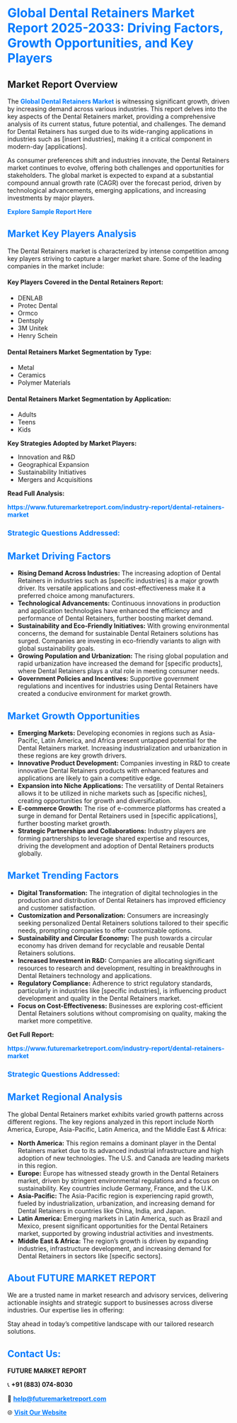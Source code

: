 <h1 style="color: #007BFF;">Global Dental Retainers Market Report 2025-2033: Driving Factors, Growth Opportunities, and Key Players</h1>

<section id="overview">
<h2>Market Report Overview</h2>
<p>The <a href="https://www.futuremarketreport.com/industry-report/dental-retainers-market" style="color: #007BFF; text-decoration: none;"><strong>Global Dental Retainers Market</strong></a> is witnessing significant growth, driven by increasing demand across various industries. This report delves into the key aspects of the Dental Retainers market, providing a comprehensive analysis of its current status, future potential, and challenges. The demand for Dental Retainers has surged due to its wide-ranging applications in industries such as [insert industries], making it a critical component in modern-day [applications].</p>
<p>As consumer preferences shift and industries innovate, the Dental Retainers market continues to evolve, offering both challenges and opportunities for stakeholders. The global market is expected to expand at a substantial compound annual growth rate (CAGR) over the forecast period, driven by technological advancements, emerging applications, and increasing investments by major players.</p>
</section>

<section id="overview">
<p><a href="https://www.futuremarketreport.com/request-sample/reportId=58763" style="color: #007BFF; text-decoration: none;"><strong>Explore Sample Report Here</strong></a></p>
</section>

<section id="key-players">
<h2 style="color: #007BFF;">Market Key Players Analysis</h2>
<p>The Dental Retainers market is characterized by intense competition among key players striving to capture a larger market share. Some of the leading companies in the market include:</p>
<h4>Key Players Covered in the Dental Retainers Report:</h4>
<ul><li>DENLAB</li><li>Protec Dental</li><li>Ormco</li><li>Dentsply</li><li>3M Unitek</li><li>Henry Schein</li></ul>
<h4>Dental Retainers Market Segmentation by Type:</h4>
<ul><li>Metal</li><li>Ceramics</li><li>Polymer Materials</li></ul>

<h4>Dental Retainers Market Segmentation by Application:</h4>
<ul><li>Adults</li><li>Teens</li><li>Kids</li></ul>
<p><strong>Key Strategies Adopted by Market Players:</strong></p>
<ul>
<li>Innovation and R&D</li>
<li>Geographical Expansion</li>
<li>Sustainability Initiatives</li>
<li>Mergers and Acquisitions</li>
</ul>
</section>

<section>
<p><strong>Read Full Analysis: </strong></p><a href="https://www.futuremarketreport.com/industry-report/dental-retainers-market" style="color: #007BFF; text-decoration: none;"><strong>https://www.futuremarketreport.com/industry-report/dental-retainers-market</strong></a>
<h3 style="color: #007BFF;">Strategic Questions Addressed:</h3>
</section>

<section id="driving-factors">
<h2 style="color: #007BFF;">Market Driving Factors</h2>
<ul>
<li><strong>Rising Demand Across Industries:</strong> The increasing adoption of Dental Retainers in industries such as [specific industries] is a major growth driver. Its versatile applications and cost-effectiveness make it a preferred choice among manufacturers.</li>
<li><strong>Technological Advancements:</strong> Continuous innovations in production and application technologies have enhanced the efficiency and performance of Dental Retainers, further boosting market demand.</li>
<li><strong>Sustainability and Eco-Friendly Initiatives:</strong> With growing environmental concerns, the demand for sustainable Dental Retainers solutions has surged. Companies are investing in eco-friendly variants to align with global sustainability goals.</li>
<li><strong>Growing Population and Urbanization:</strong> The rising global population and rapid urbanization have increased the demand for [specific products], where Dental Retainers plays a vital role in meeting consumer needs.</li>
<li><strong>Government Policies and Incentives:</strong> Supportive government regulations and incentives for industries using Dental Retainers have created a conducive environment for market growth.</li>
</ul>
</section>

<section id="growth-opportunities">
<h2 style="color: #007BFF;">Market Growth Opportunities</h2>
<ul>
<li><strong>Emerging Markets:</strong> Developing economies in regions such as Asia-Pacific, Latin America, and Africa present untapped potential for the Dental Retainers market. Increasing industrialization and urbanization in these regions are key growth drivers.</li>
<li><strong>Innovative Product Development:</strong> Companies investing in R&D to create innovative Dental Retainers products with enhanced features and applications are likely to gain a competitive edge.</li>
<li><strong>Expansion into Niche Applications:</strong> The versatility of Dental Retainers allows it to be utilized in niche markets such as [specific niches], creating opportunities for growth and diversification.</li>
<li><strong>E-commerce Growth:</strong> The rise of e-commerce platforms has created a surge in demand for Dental Retainers used in [specific applications], further boosting market growth.</li>
<li><strong>Strategic Partnerships and Collaborations:</strong> Industry players are forming partnerships to leverage shared expertise and resources, driving the development and adoption of Dental Retainers products globally.</li>
</ul>
</section>

<section id="trending-factors">
<h2 style="color: #007BFF;">Market Trending Factors</h2>
<ul>
<li><strong>Digital Transformation:</strong> The integration of digital technologies in the production and distribution of Dental Retainers has improved efficiency and customer satisfaction.</li>
<li><strong>Customization and Personalization:</strong> Consumers are increasingly seeking personalized Dental Retainers solutions tailored to their specific needs, prompting companies to offer customizable options.</li>
<li><strong>Sustainability and Circular Economy:</strong> The push towards a circular economy has driven demand for recyclable and reusable Dental Retainers solutions.</li>
<li><strong>Increased Investment in R&D:</strong> Companies are allocating significant resources to research and development, resulting in breakthroughs in Dental Retainers technology and applications.</li>
<li><strong>Regulatory Compliance:</strong> Adherence to strict regulatory standards, particularly in industries like [specific industries], is influencing product development and quality in the Dental Retainers market.</li>
<li><strong>Focus on Cost-Effectiveness:</strong> Businesses are exploring cost-efficient Dental Retainers solutions without compromising on quality, making the market more competitive.</li>
</ul>
</section>

<section>
<p><strong>Get Full Report: </strong></p><a href="https://www.futuremarketreport.com/industry-report/dental-retainers-market" style="color: #007BFF; text-decoration: none;"><strong>https://www.futuremarketreport.com/industry-report/dental-retainers-market</strong></a>
<h3 style="color: #007BFF;">Strategic Questions Addressed:</h3>
</section>


<section id="regional-analysis">
<h2 style="color: #007BFF;">Market Regional Analysis</h2>
<p>The global Dental Retainers market exhibits varied growth patterns across different regions. The key regions analyzed in this report include North America, Europe, Asia-Pacific, Latin America, and the Middle East & Africa:</p>
<ul>
<li><strong>North America:</strong> This region remains a dominant player in the Dental Retainers market due to its advanced industrial infrastructure and high adoption of new technologies. The U.S. and Canada are leading markets in this region.</li>
<li><strong>Europe:</strong> Europe has witnessed steady growth in the Dental Retainers market, driven by stringent environmental regulations and a focus on sustainability. Key countries include Germany, France, and the U.K.</li>
<li><strong>Asia-Pacific:</strong> The Asia-Pacific region is experiencing rapid growth, fueled by industrialization, urbanization, and increasing demand for Dental Retainers in countries like China, India, and Japan.</li>
<li><strong>Latin America:</strong> Emerging markets in Latin America, such as Brazil and Mexico, present significant opportunities for the Dental Retainers market, supported by growing industrial activities and investments.</li>
<li><strong>Middle East & Africa:</strong> The region’s growth is driven by expanding industries, infrastructure development, and increasing demand for Dental Retainers in sectors like [specific sectors].</li>
</ul>
</section>

<footer>
<h2 style="color: #007BFF;">About FUTURE MARKET REPORT</h2>
<p>We are a trusted name in market research and advisory services, delivering actionable insights and strategic support to businesses across diverse industries. Our expertise lies in offering:</p>

<p>Stay ahead in today’s competitive landscape with our tailored research solutions.</p>

<h2 style="color: #007BFF;">Contact Us:</h2>
<p><strong>FUTURE MARKET REPORT</strong></p>
<p>📞 <strong>+91 (883) 074-8030</strong></p>
<p>📧 <strong><a href="mailto:help@futuremarketreport.com" style="color: #007BFF;">help@futuremarketreport.com</a></strong></p>
<p>🌐 <strong><a href="https://www.futuremarketreport.com/" style="color: #007BFF;">Visit Our Website</a></strong></p>
</footer>